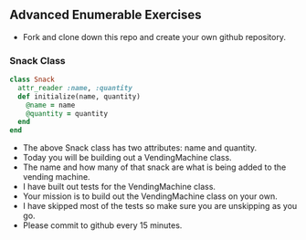 ## Advanced Enumerable Exercises

-   Fork and clone down this repo and create your own github repository.

### Snack Class

```ruby
class Snack
  attr_reader :name, :quantity
  def initialize(name, quantity)
    @name = name
    @quantity = quantity
  end
end
```
-   The above Snack class has two attributes: name and quantity.
-   Today you will be building out a VendingMachine class.
-   The name and how many of that snack are what is being added to the vending machine.
-   I have built out tests for the VendingMachine class.
-   Your mission is to build out the VendingMachine class on your own.
-   I have skipped most of the tests so make sure you are unskipping as you go.
-   Please commit to github every 15 minutes.
